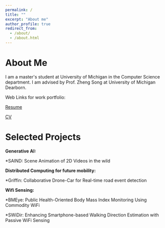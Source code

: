 ```yaml
---
permalink: /
title: ""
excerpt: "About me"
author_profile: true
redirect_from: 
  - /about/
  - /about.html
---
```


About Me
======

I am a master's student at University of Michigan in the Computer Science department. I am advised by Prof. Zheng Song at University of Michigan Dearborn. 

Web Links for work portfolio:

[Resume]()

[CV](https://drive.google.com/file/d/1jpRhpbJInBu95KyjB3g_d-IJGopl4fHs/view?usp=drive_link)


Selected Projects
===============

**Generative AI:**
  
  *SAIND: Scene Animation of 2D Videos in the wild

**Distributed Computing for future mobility:**
  
  *Griffin: Collaborative Drone-Car for Real-time road event detection

**Wifi Sensing:**
  
  *BMEye: Public Health-Oriented Body Mass Index Monitoring Using Commodity WiFi

  *SWiDir: Enhancing Smartphone-based Walking Direction Estimation with Passive WiFi Sensing
